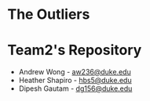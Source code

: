 The Outliers
=====
Team2's Repository
=======
* Andrew Wong - aw236@duke.edu
* Heather Shapiro - hbs5@duke.edu
* Dipesh Gautam - dg156@duke.edu
